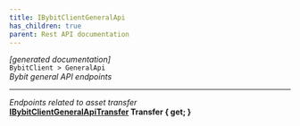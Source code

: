 ```yaml
---
title: IBybitClientGeneralApi
has_children: true
parent: Rest API documentation
---
```

*[generated documentation]*  
`BybitClient > GeneralApi`  
*Bybit general API endpoints*
  
***
*Endpoints related to asset transfer*  
**[IBybitClientGeneralApiTransfer](IBybitClientGeneralApiTransfer.html) Transfer { get; }**  
